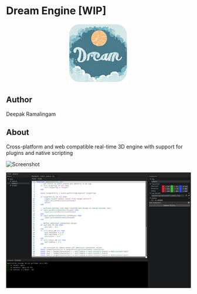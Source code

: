# Dream Engine [WIP]

<p align="center">
  <a href="https://github.com/rdeepak2002/dream">
    <img src="docs/images/logo.png" height="162" alt="DeepsEngine logo">
  </a>
</p>

## Author

Deepak Ramalingam

## About

Cross-platform and web compatible real-time 3D engine with support for plugins and native scripting

![Screenshot](docs/images/screenshot-0.png "Screenshot")

![Screenshot](docs/images/screenshot-1.png "Scripting Screenshot")